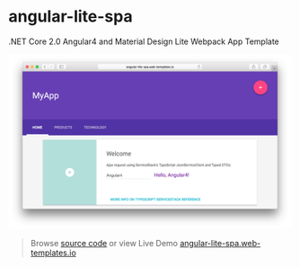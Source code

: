 # angular-lite-spa

.NET Core 2.0 Angular4 and Material Design Lite Webpack App Template

[![](https://raw.githubusercontent.com/ServiceStack/Assets/master/csharp-templates/angular-lite-spa.png)](http://angular-lite-spa.web-templates.io/)

> Browse [source code](https://github.com/NetCoreTemplates/angular-lite-spa) or view Live Demo [angular-lite-spa.web-templates.io](http://angular-lite-spa.web-templates.io)

